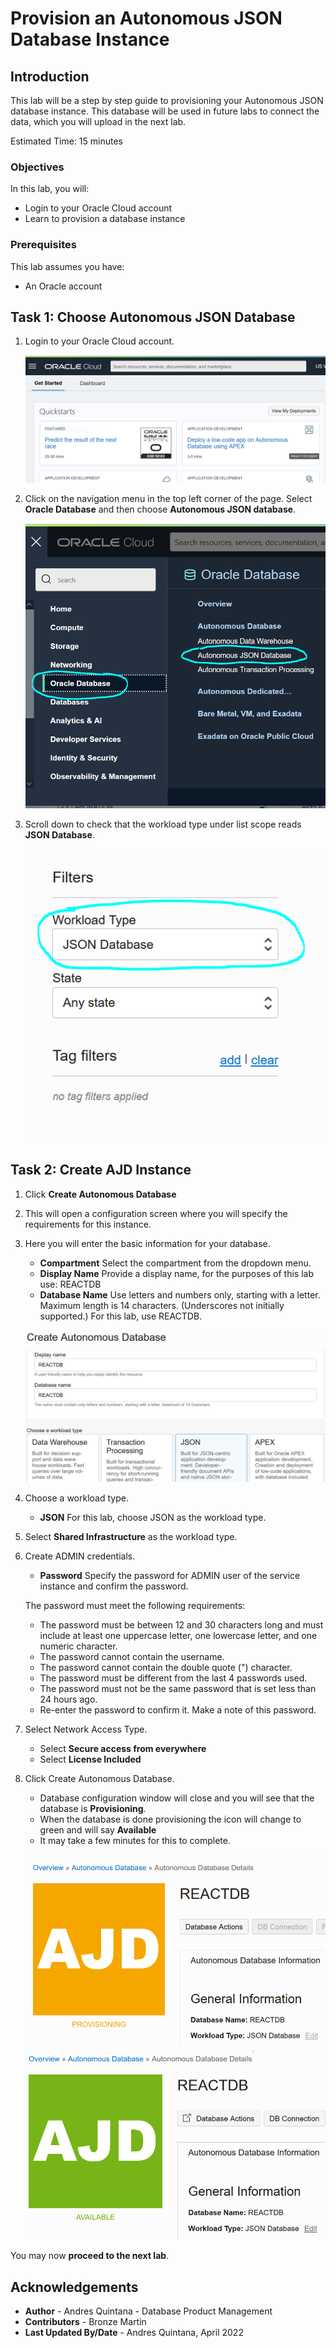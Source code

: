 # Provision an Autonomous JSON Database Instance 

## Introduction

This lab will be a step by step guide to provisioning your Autonomous JSON database instance. This database will be used in future labs to connect the data, which you will upload in the next lab. 

Estimated Time: 15 minutes

### Objectives

In this lab, you will:
* Login to your Oracle Cloud account
* Learn to provision a database instance

### Prerequisites

This lab assumes you have:
* An Oracle account

## Task 1: Choose Autonomous JSON Database

1. Login to your Oracle Cloud account.

	![Oracle Cloud main page.](images/cloudlogin.png)

2. Click on the navigation menu in the top left corner of the page. Select **Oracle Database** and then choose **Autonomous JSON database**. 

    ![Menu selection for JSON database.](images/cloudmenu.png)

3. Scroll down to check that the workload type under list scope reads **JSON Database**.

    ![Workload type showing JSON Database.](images/ajdworkloadtype.png)

## Task 2: Create AJD Instance

1. Click **Create Autonomous Database** 

2. This will open a configuration screen where you will specify the requirements for this instance.
  
3. Here you will enter the basic information for your database. 

    - **Compartment** Select the compartment from the dropdown menu.
    - **Display Name** Provide a display name, for the purposes of this lab use: REACTDB
    - **Database Name**  Use letters and numbers only, starting with a letter. Maximum length is 14 characters. (Underscores not initially supported.) For this lab, use REACTDB.

    ![Begin database configuration.](images/configure1.png)

4. Choose a workload type.
    
    - **JSON** For this lab, choose JSON as the workload type. 

5. Select **Shared Infrastructure** as the workload type.

6. Create ADMIN credentials.
    - **Password** Specify the password for ADMIN user of the service instance and confirm the password.

    The password must meet the following requirements:
    - The password must be between 12 and 30 characters long and must include at least one uppercase letter, one lowercase letter, and one numeric character.
    - The password cannot contain the username.
    - The password cannot contain the double quote (") character.
    - The password must be different from the last 4 passwords used.
    - The password must not be the same password that is set less than 24 hours ago.
    - Re-enter the password to confirm it. Make a note of this password.

7. Select Network Access Type.
    - Select **Secure access from everywhere**
    - Select **License Included**

8. Click Create Autonomous Database.
    - Database configuration window will close and you will see that the database is **Provisioning**.
    - When the database is done provisioning the icon will change to green and will say **Available**
    - It may take a few minutes for this to complete.
    
    ![Database is provisioning.](images/ajdprovisioning.png)
    ![Database is available.](images/ajdavailable.png)

You may now **proceed to the next lab**.

## Acknowledgements
* **Author** - Andres Quintana - Database Product Management 
* **Contributors** - Bronze Martin
* **Last Updated By/Date** - Andres Quintana, April 2022